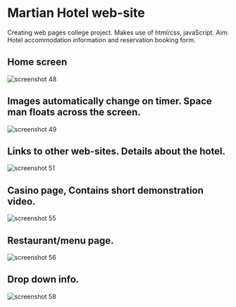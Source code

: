 # Martian Hotel web-site
Creating web pages college project.
Makes use of html/css, javaScript.
Aim: Hotel accommodation information and reservation booking form.
## Home screen
![screenshot 48](https://user-images.githubusercontent.com/34503137/34160743-dbd2c7e4-e4d6-11e7-8823-7b6a1a4c5353.png)
## Images automatically change on timer. Space man floats across the screen.
![screenshot 49](https://user-images.githubusercontent.com/34503137/34161081-1931f816-e4d8-11e7-8775-56f0094a1529.png)
## Links to other web-sites. Details about the hotel.
![screenshot 51](https://user-images.githubusercontent.com/34503137/34161719-26e6d43e-e4da-11e7-8b99-577c9f898bc0.png)
## Casino page, Contains short demonstration video.
![screenshot 55](https://user-images.githubusercontent.com/34503137/34166528-cf7a12f2-e4e7-11e7-8e3e-3820461bd584.png)
## Restaurant/menu page.
![screenshot 56](https://user-images.githubusercontent.com/34503137/34166707-473cf818-e4e8-11e7-8a57-9c5ad56f3f06.png)
## Drop down info.
![screenshot 58](https://user-images.githubusercontent.com/34503137/34167907-ca5f73f8-e4eb-11e7-92eb-960059922fe9.png)

